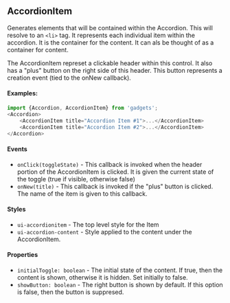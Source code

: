<a name="module_AccordionItem"></a>

## AccordionItem
Generates elements that will be contained within the Accordion.  This
will resolve to an `<li>` tag.  It represents each individual item
within the accordion.  It is the container for the content.  It can
als be thought of as a container for content.

The AccordionItem represet a clickable header within this control.  It
also has a "plus" button on the right side of this header.  This
button represents a creation event (tied to the onNew callback).

#### Examples:

```javascript
import {Accordion, AccordionItem} from 'gadgets';
<Accordion>
    <AccordionItem title="Accordion Item #1">...</AccordionItem>
    <AccordionItem title="Accordion Item #2">...</AccordionItem>
</Accordion>
```

#### Events
- `onClick(toggleState)` - This callback is invoked when the header
portion of the AccordionItem is clicked.  It is given the current
state of the toggle (true if visible, otherwise false)
- `onNew(title)` - This callback is invoked if the "plus" button is
clicked.  The name of the item is given to this callback.

#### Styles
- `ui-accordionitem` - The top level style for the Item
- `ui-accordion-content` - Style applied to the content under the AccordionItem.

#### Properties
- `initialToggle: boolean` - The initial state of the content.  If true, then
the content is shown, otherwise it is hidden.  Set initially to false.
- `showButton: boolean` - The right button is shown by default.  If this option
is false, then the button is suppresed.

